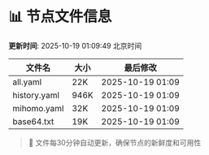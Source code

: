 # 📊 节点文件信息

**更新时间**: 2025-10-19 01:09:49 北京时间

| 文件名 | 大小 | 最后修改 |
|--------|------|----------|
| all.yaml | 22K | 2025-10-19 01:09 |
| history.yaml | 946K | 2025-10-19 01:09 |
| mihomo.yaml | 32K | 2025-10-19 01:09 |
| base64.txt | 19K | 2025-10-19 01:09 |

> 🔄 文件每30分钟自动更新，确保节点的新鲜度和可用性
